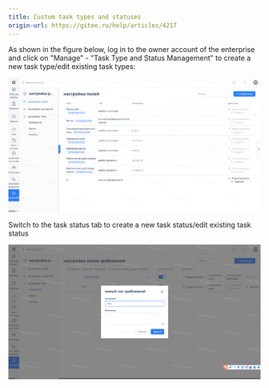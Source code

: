 ```yaml
---
title: Custom task types and statuses
origin-url: https://gitee.ru/help/articles/4217
---
```



As shown in the figure below, log in to the owner account of the enterprise and click on "Manage" - "Task Type and Status Management" to create a new task type/edit existing task types:

![Image Description](assets/image293.png)

Switch to the task status tab to create a new task status/edit existing task status

![Image Description](assets/image294.png)